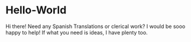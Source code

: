 # Hello-World
Hi there! Need any Spanish Translations or clerical work? I would be sooo happy to help! If what you need is ideas, I have plenty too.
